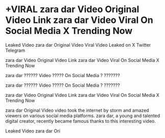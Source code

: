 #  +VIRAL zara dar Video Original Video Link zara dar Video Viral On Social Media X Trending Now


Leaked Video zara dar Original Video Viral Video Leaked on X Twitter Telegram

 zara dar Video Original Video Link zara dar Video Viral On Social Media X Trending Now

zara dar ?????? Video ????? On Social Media ? ???????

 zara dar ?????? Video ????? On Social Media ? ???????

 zara dar Video Original Video Link zara dar Video Viral On Social Media X Trending Now

zara dar Original Video video took the internet by storm and amazed viewers on various social media platforms. zara dar, a young and talented digital creator, recently became famous thanks to this interesting video.

Leaked Video zara dar Ori
